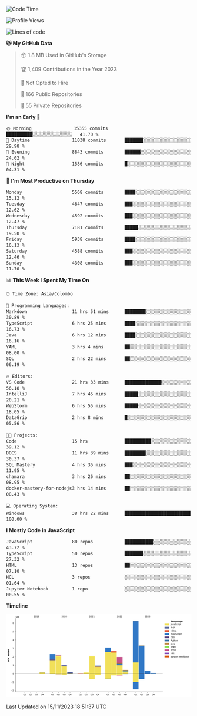 
<!--START_SECTION:waka-->
![Code Time](http://img.shields.io/badge/Code%20Time-1%2C411%20hrs%2057%20mins-blue)

![Profile Views](http://img.shields.io/badge/Profile%20Views-0-blue)

![Lines of code](https://img.shields.io/badge/From%20Hello%20World%20I%27ve%20Written-26.9%20million%20lines%20of%20code-blue)

**🐱 My GitHub Data** 

> 📦 1.8 MB Used in GitHub's Storage 
 > 
> 🏆 1,409 Contributions in the Year 2023
 > 
> 🚫 Not Opted to Hire
 > 
> 📜 166 Public Repositories 
 > 
> 🔑 55 Private Repositories 
 > 
**I'm an Early 🐤** 

```text
🌞 Morning                15355 commits       ██████████░░░░░░░░░░░░░░░   41.70 % 
🌆 Daytime                11038 commits       ███████░░░░░░░░░░░░░░░░░░   29.98 % 
🌃 Evening                8843 commits        ██████░░░░░░░░░░░░░░░░░░░   24.02 % 
🌙 Night                  1586 commits        █░░░░░░░░░░░░░░░░░░░░░░░░   04.31 % 
```
📅 **I'm Most Productive on Thursday** 

```text
Monday                   5568 commits        ████░░░░░░░░░░░░░░░░░░░░░   15.12 % 
Tuesday                  4647 commits        ███░░░░░░░░░░░░░░░░░░░░░░   12.62 % 
Wednesday                4592 commits        ███░░░░░░░░░░░░░░░░░░░░░░   12.47 % 
Thursday                 7181 commits        █████░░░░░░░░░░░░░░░░░░░░   19.50 % 
Friday                   5938 commits        ████░░░░░░░░░░░░░░░░░░░░░   16.13 % 
Saturday                 4588 commits        ███░░░░░░░░░░░░░░░░░░░░░░   12.46 % 
Sunday                   4308 commits        ███░░░░░░░░░░░░░░░░░░░░░░   11.70 % 
```


📊 **This Week I Spent My Time On** 

```text
🕑︎ Time Zone: Asia/Colombo

💬 Programming Languages: 
Markdown                 11 hrs 51 mins      ████████░░░░░░░░░░░░░░░░░   30.89 % 
TypeScript               6 hrs 25 mins       ████░░░░░░░░░░░░░░░░░░░░░   16.73 % 
Java                     6 hrs 12 mins       ████░░░░░░░░░░░░░░░░░░░░░   16.16 % 
YAML                     3 hrs 4 mins        ██░░░░░░░░░░░░░░░░░░░░░░░   08.00 % 
SQL                      2 hrs 22 mins       ██░░░░░░░░░░░░░░░░░░░░░░░   06.19 % 

🔥 Editors: 
VS Code                  21 hrs 33 mins      ██████████████░░░░░░░░░░░   56.18 % 
IntelliJ                 7 hrs 45 mins       █████░░░░░░░░░░░░░░░░░░░░   20.21 % 
WebStorm                 6 hrs 55 mins       █████░░░░░░░░░░░░░░░░░░░░   18.05 % 
DataGrip                 2 hrs 8 mins        █░░░░░░░░░░░░░░░░░░░░░░░░   05.56 % 

🐱‍💻 Projects: 
Code                     15 hrs              ██████████░░░░░░░░░░░░░░░   39.12 % 
DOCS                     11 hrs 39 mins      ████████░░░░░░░░░░░░░░░░░   30.37 % 
SQL Mastery              4 hrs 35 mins       ███░░░░░░░░░░░░░░░░░░░░░░   11.95 % 
chamara                  3 hrs 26 mins       ██░░░░░░░░░░░░░░░░░░░░░░░   08.95 % 
docker-mastery-for-nodejs3 hrs 14 mins       ██░░░░░░░░░░░░░░░░░░░░░░░   08.43 % 

💻 Operating System: 
Windows                  38 hrs 22 mins      █████████████████████████   100.00 % 
```

**I Mostly Code in JavaScript** 

```text
JavaScript               80 repos            ███████████░░░░░░░░░░░░░░   43.72 % 
TypeScript               50 repos            ███████░░░░░░░░░░░░░░░░░░   27.32 % 
HTML                     13 repos            ██░░░░░░░░░░░░░░░░░░░░░░░   07.10 % 
HCL                      3 repos             ░░░░░░░░░░░░░░░░░░░░░░░░░   01.64 % 
Jupyter Notebook         1 repo              ░░░░░░░░░░░░░░░░░░░░░░░░░   00.55 % 
```



**Timeline**

![Lines of Code chart](https://raw.githubusercontent.com/ccweerasinghe1994/ccweerasinghe1994/master/assets/bar_graph.png)


 Last Updated on 15/11/2023 18:51:37 UTC
<!--END_SECTION:waka-->
